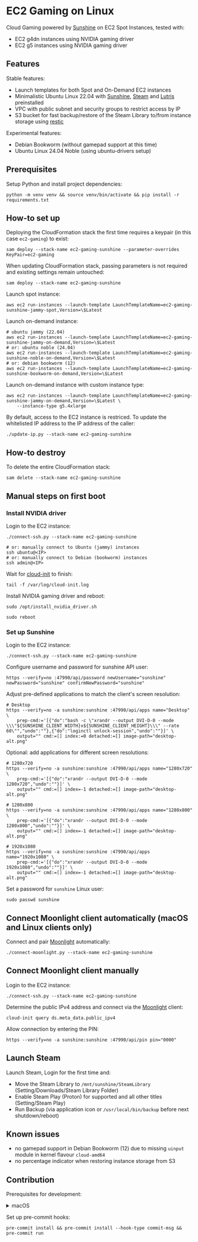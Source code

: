 # EC2 Gaming on Linux

Cloud Gaming powered by [Sunshine] on EC2 Spot Instances, tested with:

* EC2 g4dn instances using NVIDIA gaming driver
* EC2 g5 instances using NVIDIA gaming driver

## Features

Stable features:

* Launch templates for both Spot and On-Demand EC2 instances
* Minimalistic Ubuntu Linux 22.04 with [Sunshine], [Steam] and [Lutris] preinstalled
* VPC with public subnet and security groups to restrict access by IP
* S3 bucket for fast backup/restore of the Steam Library to/from instance storage using [restic]

Experimental features:

* Debian Bookworm (without gamepad support at this time)
* Ubuntu Linux 24.04 Noble (using ubuntu-drivers setup)

## Prerequisites

Setup Python and install project dependencies:

    python -m venv venv && source venv/bin/activate && pip install -r requirements.txt

## How-to set up

Deploying the CloudFormation stack the first time requires a keypair (in this case `ec2-gaming`) to exist:

    sam deploy --stack-name ec2-gaming-sunshine --parameter-overrides KeyPair=ec2-gaming

When updating CloudFormation stack, passing parameters is not required and existing settings remain untouched:

    sam deploy --stack-name ec2-gaming-sunshine

Launch spot instance:

    aws ec2 run-instances --launch-template LaunchTemplateName=ec2-gaming-sunshine-jammy-spot,Version=\$Latest

Launch on-demand instance:

    # ubuntu jammy (22.04)
    aws ec2 run-instances --launch-template LaunchTemplateName=ec2-gaming-sunshine-jammy-on-demand,Version=\$Latest
    # or: ubuntu noble (24.04)
    aws ec2 run-instances --launch-template LaunchTemplateName=ec2-gaming-sunshine-noble-on-demand,Version=\$Latest
    # or: debian bookworm (12)
    aws ec2 run-instances --launch-template LaunchTemplateName=ec2-gaming-sunshine-bookworm-on-demand,Version=\$Latest

Launch on-demand instance with custom instance type:

    aws ec2 run-instances --launch-template LaunchTemplateName=ec2-gaming-sunshine-jammy-on-demand,Version=\$Latest \
        --instance-type g5.4xlarge

By default, access to the EC2 instance is restriced. To update the whitelisted IP address to the IP address of the
caller:

    ./update-ip.py --stack-name ec2-gaming-sunshine

## How-to destroy

To delete the entire CloudFormation stack:

    sam delete --stack-name ec2-gaming-sunshine

## Manual steps on first boot

### Install NVIDIA driver

Login to the EC2 instance:

    ./connect-ssh.py --stack-name ec2-gaming-sunshine

    # or: manually connect to Ubuntu (jammy) instances
    ssh ubuntu@<IP>
    # or: manually connect to Debian (bookworm) instances
    ssh admin@<IP>

Wait for [cloud-init] to finish:

    tail -f /var/log/cloud-init.log

Install NVIDIA gaming driver and reboot:

    sudo /opt/install_nvidia_driver.sh

    sudo reboot

### Set up Sunshine

Login to the EC2 instance:

    ./connect-ssh.py --stack-name ec2-gaming-sunshine

Configure username and password for sunshine API user:

    https --verify=no :47990/api/password newUsername="sunshine" newPassword="sunshine" confirmNewPassword="sunshine"

Adjust pre-defined applications to match the client's screen resolution:

    # Desktop
    https --verify=no -a sunshine:sunshine :47990/api/apps name="Desktop" \
        prep-cmd:='[{"do":"bash -c \"xrandr --output DVI-D-0 --mode \\\"${SUNSHINE_CLIENT_WIDTH}x${SUNSHINE_CLIENT_HEIGHT}\\\" --rate 60\"","undo":""},{"do":"loginctl unlock-session","undo":""}]' \
        output="" cmd:=[] index:=0 detached:=[] image-path="desktop-alt.png"

Optional: add applications for different screen resolutions:

    # 1280x720
    https --verify=no -a sunshine:sunshine :47990/api/apps name="1280x720" \
        prep-cmd:='[{"do":"xrandr --output DVI-D-0 --mode 1280x720","undo":""}]' \
        output="" cmd:=[] index=-1 detached:=[] image-path="desktop-alt.png"

    # 1280x800
    https --verify=no -a sunshine:sunshine :47990/api/apps name="1280x800" \
        prep-cmd:='[{"do":"xrandr --output DVI-D-0 --mode 1280x800","undo":""}]' \
        output="" cmd:=[] index=-1 detached:=[] image-path="desktop-alt.png"

    # 1920x1080
    https --verify=no -a sunshine:sunshine :47990/api/apps name="1920x1080" \
        prep-cmd:='[{"do":"xrandr --output DVI-D-0 --mode 1920x1080","undo":""}]' \
        output="" cmd:=[] index=-1 detached:=[] image-path="desktop-alt.png"

Set a password for `sunshine` Linux user:

    sudo passwd sunshine

## Connect Moonlight client automatically (macOS and Linux clients only)

Connect and pair [Moonlight] automatically:

    ./connect-moonlight.py --stack-name ec2-gaming-sunshine

## Connect Moonlight client manually

Login to the EC2 instance:

    ./connect-ssh.py --stack-name ec2-gaming-sunshine

Determine the public IPv4 address and connect via the [Moonlight] client:

    cloud-init query ds.meta_data.public_ipv4

Allow connection by entering the PIN:

    https --verify=no -a sunshine:sunshine :47990/api/pin pin="0000"

## Launch Steam

Launch Steam, Login for the first time and:

* Move the Steam Library to `/mnt/sunshine/SteamLibrary` (Setting/Downloads/Steam Library Folder)
* Enable Steam Play (Proton) for supported and all other titles (Setting/Steam Play)
* Run Backup (via application icon or `/usr/local/bin/backup` before next shutdown/reboot)

## Known issues

* no gamepad support in Debian Bookworm (12) due to missing `uinput` module in kernel flavour `cloud-amd64`
* no percentage indicator when restoring instance storage from S3

## Contribution

Prerequisites for development:

<details>
<summary>macOS</summary>

    brew install pre-commit commitizen

</details>

Set up pre-commit hooks:

    pre-commit install && pre-commit install --hook-type commit-msg && pre-commit run

[cloud-init]: https://cloudinit.readthedocs.io/
[Lutris]: https://lutris.net
[Moonlight]: https://github.com/moonlight-stream/moonlight-qt/
[restic]: https://github.com/restic/restic/
[Steam]: https://repo.steampowered.com/steam/
[Sunshine]: https://github.com/LizardByte/Sunshine/
